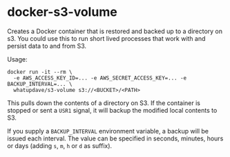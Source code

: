 # docker-s3-volume

Creates a Docker container that is restored and backed up to a directory on s3.
You could use this to run short lived processes that work with and persist data to and from S3.

Usage:

    docker run -it --rm \
      -e AWS_ACCESS_KEY_ID=... -e AWS_SECRET_ACCESS_KEY=... -e BACKUP_INTERVAL=... \
      whatupdave/s3-volume s3://<BUCKET>/<PATH>

This pulls down the contents of a directory on S3. If the container is stopped or sent a `USR1` signal,
it will backup the modified local contents to S3.

If you supply a `BACKUP_INTERVAL` environment variable, a backup will be issued each interval. The value can
be specified in seconds, minutes, hours or days (adding `s`, `m`, `h` or `d` as suffix).
